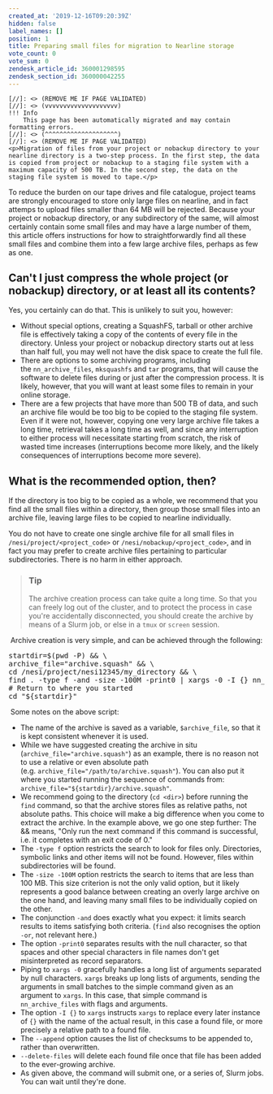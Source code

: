 ```yaml
---
created_at: '2019-12-16T09:20:39Z'
hidden: false
label_names: []
position: 1
title: Preparing small files for migration to Nearline storage
vote_count: 0
vote_sum: 0
zendesk_article_id: 360001298595
zendesk_section_id: 360000042255
---
```



    [//]: <> (REMOVE ME IF PAGE VALIDATED)
    [//]: <> (vvvvvvvvvvvvvvvvvvvv)
    !!! Info
        This page has been automatically migrated and may contain formatting errors.
    [//]: <> (^^^^^^^^^^^^^^^^^^^^)
    [//]: <> (REMOVE ME IF PAGE VALIDATED)
    <p>Migration of files from your project or nobackup directory to your nearline directory is a two-step process. In the first step, the data is copied from project or nobackup to a staging file system with a maximum capacity of 500 TB. In the second step, the data on the staging file system is moved to tape.</p>
<p>To reduce the burden on our tape drives and file catalogue, project teams are strongly encouraged to store only large files on nearline, and in fact attemps to upload files smaller than 64 MB will be rejected. Because your project or nobackup directory, or any subdirectory of the same, will almost certainly contain some small files and may have a large number of them, this article offers instructions for how to straightforwardly find all these small files and combine them into a few large archive files, perhaps as few as one.</p>
<h2>Can't I just compress the whole project (or nobackup) directory, or at least all its contents?</h2>
<p>Yes, you certainly can do that. This is unlikely to suit you, however:</p>
<ul>
<li>Without special options, creating a SquashFS, tarball or other archive file is effectively taking a copy of the contents of every file in the directory. Unless your project or nobackup directory starts out at less than half full, you may well not have the disk space to create the full file.</li>
<li>There are options to some archiving programs, including the <code>nn_archive_files</code>, <code>mksquashfs</code> and <code>tar</code> programs, that will cause the software to delete files during or just after the compression process. It is likely, however, that you will want at least some files to remain in your online storage.</li>
<li>There are a few projects that have more than 500 TB of data, and such an archive file would be too big to be copied to the staging file system. Even if it were not, however, copying one very large archive file takes a long time, retrieval takes a long time as well, and since any interruption to either process will necessitate starting from scratch, the risk of wasted time increases (interruptions become more likely, and the likely consequences of interruptions become more severe).</li>
</ul>
<h2>What is the recommended option, then?</h2>
<p>If the directory is too big to be copied as a whole, we recommend that you find all the small files within a directory, then group those small files into an archive file, leaving large files to be copied to nearline individually.</p>
<p>You do not have to create one single archive file for all small files in <code>/nesi/project/&lt;project_code&gt;</code> or <code>/nesi/nobackup/&lt;project_code&gt;</code>, and in fact you may prefer to create archive files pertaining to particular subdirectories. There is no harm in either approach.</p>
<blockquote class="blockquote-tip">
<h3 id="how-to-run">Tip</h3>
<p>The archive creation process can take quite a long time. So that you can freely log out of the cluster, and to protect the process in case you're accidentally disconnected, you should create the archive by means of a Slurm job, or else in a <code>tmux</code> or <code>screen</code> session.</p>
</blockquote>
<p> Archive creation is very simple, and can be achieved through the following:</p>
<pre>startdir=$(pwd -P) &amp;&amp; \<br>archive_file="archive.squash" &amp;&amp; \<br>cd /nesi/project/nesi12345/my_directory &amp;&amp; \<br>find . -type f -and -size -100M -print0 | xargs -0 -I {} nn_archive_files -p nesi12345 -t &lt;time-limit&gt; -n &lt;num-processors&gt; --verify --append --delete-files -- {} "${archive_file}"<br># Return to where you started<br>cd "${startdir}"</pre>
<p> Some notes on the above script:</p>
<ul>
<li>The name of the archive is saved as a variable, <code>$archive_file</code>, so that it is kept consistent whenever it is used.</li>
<li>While we have suggested creating the archive in situ (<code>archive_file="archive.squash"</code>) as an example, there is no reason not to use a relative or even absolute path (e.g. <code>archive_file="/path/to/archive.squash"</code>). You can also put it where you started running the sequence of commands from: <code>archive_file="${startdir}/archive.squash"</code>.</li>
<li>We recommend going to the directory (<code>cd &lt;dir&gt;</code>) before running the <code>find</code> command, so that the archive stores files as relative paths, not absolute paths. This choice will make a big difference when you come to extract the archive. In the example above, we go one step further: The &amp;&amp; means, "Only run the next command if this command is successful, i.e. it completes with an exit code of 0."</li>
<li>The <code>-type f</code> option restricts the search to look for files only. Directories, symbolic links and other items will not be found. However, files within subdirectories will be found.</li>
<li>The <code>-size -100M</code> option restricts the search to items that are less than 100 MB. This size criterion is not the only valid option, but it likely represents a good balance between creating an overly large archive on the one hand, and leaving many small files to be individually copied on the other. </li>
<li>The conjunction <code>-and</code> does exactly what you expect: it limits search results to items satisfying both criteria. (<code>find</code> also recognises the option <code>-or</code>, not relevant here.)</li>
<li>The option <code>-print0</code> separates results with the null character, so that spaces and other special characters in file names don't get misinterpreted as record separators.</li>
<li>Piping to <code>xargs -0</code> gracefully handles a long list of arguments separated by null characters. <code>xargs</code> breaks up long lists of arguments, sending the arguments in small batches to the simple command given as an argument to <code>xargs</code>. In this case, that simple command is <code>nn_archive_files</code> with flags and arguments.</li>
<li>The option <code>-I {}</code> to <code>xargs</code> instructs <code>xargs</code> to replace every later instance of <code>{}</code> with the name of the actual result, in this case a found file, or more precisely a relative path to a found file.</li>
<li>The <code>--append</code> option causes the list of checksums to be appended to, rather than overwritten.</li>
<li>
<code>--delete-files</code> will delete each found file once that file has been added to the ever-growing archive.</li>
<li>As given above, the command will submit one, or a series of, Slurm jobs. You can wait until they're done.</li>
</ul>
<p> </p>
